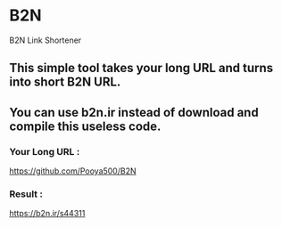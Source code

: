 # B2N

B2N Link Shortener

## This simple tool takes your long URL and turns into short B2N URL.
## You can use b2n.ir instead of download and compile this useless code.

### Your Long URL : 
https://github.com/Pooya500/B2N

### Result : 
https://b2n.ir/s44311

